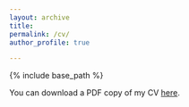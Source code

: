 ```yaml
---
layout: archive
title: 
permalink: /cv/
author_profile: true

---
```


{% include base_path %}


You can download a PDF copy of my CV [here](/files/pdf/CV_TK.pdf).
